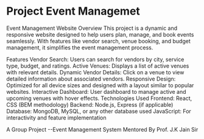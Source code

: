 # Project Event Managemet
Event Management Website
Overview
This project is a dynamic and responsive website designed to help users plan, manage, and book events seamlessly. With features like vendor search, venue booking, and budget management, it simplifies the event management process.

Features
Vendor Search: Users can search for vendors by city, service type, budget, and ratings.
Active Venues: Displays a list of active venues with relevant details.
Dynamic Vendor Details: Click on a venue to view detailed information about associated vendors.
Responsive Design: Optimized for all device sizes and designed with a layout similar to popular websites.
Interactive Dashboard: User dashboard to manage active and upcoming venues with hover effects.
Technologies Used
Frontend: React, CSS (BEM methodology)
Backend: Node.js, Express (if applicable)
Database: MongoDB, MySQL, or any other database used
JavaScript: For interactivity and feature implementation

A Group Project --Event Management System Mentored By Prof. J.K Jain Sir

